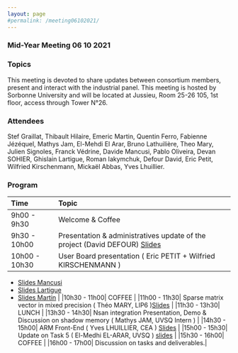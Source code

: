 ```yaml
---
layout: page
#permalink: /meeting06102021/
---
```

### Mid-Year Meeting 06 10 2021

### Topics

This meeting is devoted to share updates between consortium members, present and interact with the industrial panel. 
This meeting is hosted by Sorbonne University and will be located at Jussieu, Room 25-26 105, 1st floor, access through Tower N°26.

### Attendees
Stef Graillat, Thibault Hilaire, Emeric Martin, Quentin Ferro, Fabienne Jézéquel, Mathys Jam, El-Mehdi El Arar, Bruno Lathuilière, Theo Mary, Julien Signoles, Franck Védrine, Davide Mancusi, Pablo Oliveira, Devan SOHIER, Ghislain Lartigue, Roman Iakymchuk, 
Defour David, Eric Petit, Wilfried Kirschenmann, Mickaël Abbas, Yves Lhuillier.


### Program
| Time | Topic |
|:-----|:------|
|9h00 - 9h30 | Welcome & Coffee|
|9h30 - 10h00| Presentation & administratives update of the project (David DEFOUR) [Slides](/documents/061021_Defour.pdf)|
|10h00 - 10h30| User Board presentation ( Eric PETIT + Wilfried KIRSCHENMANN ) 
* [Slides Mancusi](/documents/061021_Mancusi.pdf) 
* [Slides Lartigue](/documents/061021_Lartigue.pdf)
* [Slides Martin](/documents/061021_Martin.pdf) |
|10h30 - 11h00|  COFFEE |
|11h00 - 11h30| Sparse matrix vector in mixed precision ( Théo MARY, LIP6 )[Slides](/documents/061021_Mary.pdf) |
|11h30 - 13h30| LUNCH |
|13h30 - 14h30| Nsan integration Presentation, Demo & Discussion on shadow memory ( Mathys JAM, UVSQ Intern ) |
|14h30 - 15h00| ARM Front-End ( Yves LHUILLIER, CEA ) [Slides](/documents/061021_Lhuillier.pdf) |
|15h00 - 15h30| Update on Task 5 ( El-Medhi EL-ARAR, UVSQ ) [slides](/documents/061021_El_Arar.pdf) |
|15h30 - 16h00| COFFEE |
|16h00 - 17h00| Discussion on tasks and deliverables.|


